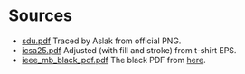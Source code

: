 # Sources

- [sdu.pdf](sdu.pdf) Traced by Aslak from official PNG.
- [icsa25.pdf](icsa25.pdf) Adjusted (with fill and stroke) from t-shirt EPS.
- [ieee_mb_black_pdf.pdf](ieee_mb_black_pdf.pdf) The black PDF from [here](https://brand-experience.ieee.org/guidelines/master-brand-and-logos/).
